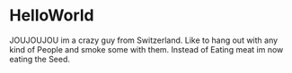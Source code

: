 # HelloWorld


JOUJOUJOU im a crazy guy from Switzerland. Like to hang out with any kind of People and smoke some with them.
Instead of Eating meat im now eating the Seed.
